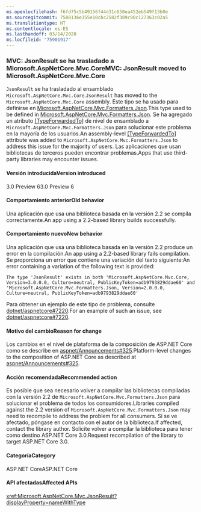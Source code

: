 ```yaml
---
ms.openlocfilehash: f6fd75c5b49156f44d31c650ea452eb549f13b0e
ms.sourcegitcommit: 7588136e355e10cbc2582f389c90c127363c02a5
ms.translationtype: HT
ms.contentlocale: es-ES
ms.lasthandoff: 03/14/2020
ms.locfileid: "75901917"
---
```

### <a name="mvc-jsonresult-moved-to-microsoftaspnetcoremvccore"></a><span data-ttu-id="78ab7-101">MVC: JsonResult se ha trasladado a Microsoft.AspNetCore.Mvc.Core</span><span class="sxs-lookup"><span data-stu-id="78ab7-101">MVC: JsonResult moved to Microsoft.AspNetCore.Mvc.Core</span></span>

<span data-ttu-id="78ab7-102">`JsonResult` se ha trasladado al ensamblado `Microsoft.AspNetCore.Mvc.Core`.</span><span class="sxs-lookup"><span data-stu-id="78ab7-102">`JsonResult` has moved to the `Microsoft.AspNetCore.Mvc.Core` assembly.</span></span> <span data-ttu-id="78ab7-103">Este tipo se ha usado para definirse en [Microsoft.AspNetCore.Mvc.Formatters.Json](https://www.nuget.org/packages/Microsoft.AspNetCore.Mvc.Formatters.Json).</span><span class="sxs-lookup"><span data-stu-id="78ab7-103">This type used to be defined in [Microsoft.AspNetCore.Mvc.Formatters.Json](https://www.nuget.org/packages/Microsoft.AspNetCore.Mvc.Formatters.Json).</span></span> <span data-ttu-id="78ab7-104">Se ha agregado un atributo [[TypeForwardedTo]](xref:System.Runtime.CompilerServices.TypeForwardedToAttribute) de nivel de ensamblado a `Microsoft.AspNetCore.Mvc.Formatters.Json` para solucionar este problema en la mayoría de los usuarios.</span><span class="sxs-lookup"><span data-stu-id="78ab7-104">An assembly-level [[TypeForwardedTo]](xref:System.Runtime.CompilerServices.TypeForwardedToAttribute) attribute was added to `Microsoft.AspNetCore.Mvc.Formatters.Json` to address this issue for the majority of users.</span></span> <span data-ttu-id="78ab7-105">Las aplicaciones que usan bibliotecas de terceros pueden encontrar problemas.</span><span class="sxs-lookup"><span data-stu-id="78ab7-105">Apps that use third-party libraries may encounter issues.</span></span>

#### <a name="version-introduced"></a><span data-ttu-id="78ab7-106">Versión introducida</span><span class="sxs-lookup"><span data-stu-id="78ab7-106">Version introduced</span></span>

<span data-ttu-id="78ab7-107">3.0 Preview 6</span><span class="sxs-lookup"><span data-stu-id="78ab7-107">3.0 Preview 6</span></span>

#### <a name="old-behavior"></a><span data-ttu-id="78ab7-108">Comportamiento anterior</span><span class="sxs-lookup"><span data-stu-id="78ab7-108">Old behavior</span></span>

<span data-ttu-id="78ab7-109">Una aplicación que usa una biblioteca basada en la versión 2.2 se compila correctamente.</span><span class="sxs-lookup"><span data-stu-id="78ab7-109">An app using a 2.2-based library builds successfully.</span></span>

#### <a name="new-behavior"></a><span data-ttu-id="78ab7-110">Comportamiento nuevo</span><span class="sxs-lookup"><span data-stu-id="78ab7-110">New behavior</span></span>

<span data-ttu-id="78ab7-111">Una aplicación que usa una biblioteca basada en la versión 2.2 produce un error en la compilación.</span><span class="sxs-lookup"><span data-stu-id="78ab7-111">An app using a 2.2-based library fails compilation.</span></span> <span data-ttu-id="78ab7-112">Se proporciona un error que contiene una variación del texto siguiente:</span><span class="sxs-lookup"><span data-stu-id="78ab7-112">An error containing a variation of the following text is provided:</span></span>

```
The type 'JsonResult' exists in both 'Microsoft.AspNetCore.Mvc.Core, Version=3.0.0.0, Culture=neutral, PublicKeyToken=adb9793829ddae60' and 'Microsoft.AspNetCore.Mvc.Formatters.Json, Version=2.0.0.0, Culture=neutral, PublicKeyToken=adb9793829ddae60'
```

<span data-ttu-id="78ab7-113">Para obtener un ejemplo de este tipo de problema, consulte [dotnet/aspnetcore#7220](https://github.com/dotnet/aspnetcore/issues/7220).</span><span class="sxs-lookup"><span data-stu-id="78ab7-113">For an example of such an issue, see [dotnet/aspnetcore#7220](https://github.com/dotnet/aspnetcore/issues/7220).</span></span>

#### <a name="reason-for-change"></a><span data-ttu-id="78ab7-114">Motivo del cambio</span><span class="sxs-lookup"><span data-stu-id="78ab7-114">Reason for change</span></span>

<span data-ttu-id="78ab7-115">Los cambios en el nivel de plataforma de la composición de ASP.NET Core como se describe en [aspnet/Announcements#325](https://github.com/aspnet/Announcements/issues/325).</span><span class="sxs-lookup"><span data-stu-id="78ab7-115">Platform-level changes to the composition of ASP.NET Core as described at [aspnet/Announcements#325](https://github.com/aspnet/Announcements/issues/325).</span></span>

#### <a name="recommended-action"></a><span data-ttu-id="78ab7-116">Acción recomendada</span><span class="sxs-lookup"><span data-stu-id="78ab7-116">Recommended action</span></span>

<span data-ttu-id="78ab7-117">Es posible que sea necesario volver a compilar las bibliotecas compiladas con la versión 2.2 de `Microsoft.AspNetCore.Mvc.Formatters.Json` para solucionar el problema de todos los consumidores.</span><span class="sxs-lookup"><span data-stu-id="78ab7-117">Libraries compiled against the 2.2 version of `Microsoft.AspNetCore.Mvc.Formatters.Json` may need to recompile to address the problem for all consumers.</span></span> <span data-ttu-id="78ab7-118">Si se ve afectado, póngase en contacto con el autor de la biblioteca.</span><span class="sxs-lookup"><span data-stu-id="78ab7-118">If affected, contact the library author.</span></span> <span data-ttu-id="78ab7-119">Solicite volver a compilar la biblioteca para tener como destino ASP.NET Core 3.0.</span><span class="sxs-lookup"><span data-stu-id="78ab7-119">Request recompilation of the library to target ASP.NET Core 3.0.</span></span>

#### <a name="category"></a><span data-ttu-id="78ab7-120">Categoría</span><span class="sxs-lookup"><span data-stu-id="78ab7-120">Category</span></span>

<span data-ttu-id="78ab7-121">ASP.NET Core</span><span class="sxs-lookup"><span data-stu-id="78ab7-121">ASP.NET Core</span></span>

#### <a name="affected-apis"></a><span data-ttu-id="78ab7-122">API afectadas</span><span class="sxs-lookup"><span data-stu-id="78ab7-122">Affected APIs</span></span>

<xref:Microsoft.AspNetCore.Mvc.JsonResult?displayProperty=nameWithType>

<!-- 

### Affected APIs

`T:Microsoft.AspNetCore.Mvc.JsonResult`

-->
